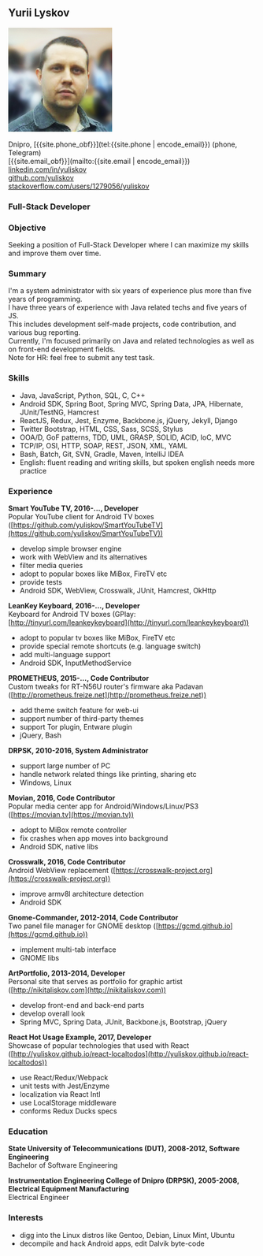 ## **Yurii Lyskov**

<img id="my-photo" src="/img/my_photo3.jpg"/>

Dnipro, [<span class="obfuscate">{{site.phone_obf}}</span>](tel:{{site.phone | encode_email}}) (phone, Telegram)  
[<span class="obfuscate">{{site.email_obf}}</span>](mailto:{{site.email | encode_email}})  
[linkedin.com/in/yuliskov](http://www.linkedin.com/in/yuliskov)  
[github.com/yuliskov](https://github.com/yuliskov)  
[stackoverflow.com/users/1279056/yuliskov](https://stackoverflow.com/users/1279056/yuliskov)  

<div class="clear"></div>

### Full-Stack Developer

### Objective

Seeking a position of Full-Stack Developer where I can maximize my skills and improve them over time.

### Summary

I'm a system administrator with six years of experience plus more than five years of programming.  
I have three years of experience with Java related techs and five years of JS.  
This includes development self-made projects, code contribution, and various bug reporting.  
Currently, I'm focused primarily on Java and related technologies as well as on front-end development fields.  
Note for HR: feel free to submit any test task.  

### Skills

- Java, JavaScript, Python, SQL, C, C++
- Android SDK, Spring Boot, Spring MVC, Spring Data, JPA, Hibernate, JUnit/TestNG, Hamcrest
- ReactJS, Redux, Jest, Enzyme, Backbone.js, jQuery, Jekyll, Django
- Twitter Bootstrap, HTML, CSS, Sass, SCSS, Stylus
- OOA/D, GoF patterns, TDD, UML, GRASP, SOLID, ACID, IoC, MVC
- TCP/IP, OSI, HTTP, SOAP, REST, JSON, XML, YAML 
- Bash, Batch, Git, SVN, Gradle, Maven, IntelliJ IDEA
- English: fluent reading and writing skills, but spoken english needs more practice

### Experience

**Smart YouTube TV, 2016-..., Developer**  
Popular YouTube client for Android TV boxes ([https://github.com/yuliskov/SmartYouTubeTV](https://github.com/yuliskov/SmartYouTubeTV))
- develop simple browser engine
- work with WebView and its alternatives
- filter media queries
- adopt to popular boxes like MiBox, FireTV etc
- provide tests
- Android SDK, WebView, Crosswalk, JUnit, Hamcrest, OkHttp

**LeanKey Keyboard, 2016-..., Developer**  
Keyboard for Android TV boxes (GPlay: [http://tinyurl.com/leankeykeyboard](http://tinyurl.com/leankeykeyboard))
- adopt to popular tv boxes like MiBox, FireTV etc
- provide special remote shortcuts (e.g. language switch)
- add multi-language support
- Android SDK, InputMethodService

**PROMETHEUS, 2015-..., Code Contributor**  
Custom tweaks for RT-N56U router's firmware aka Padavan ([http://prometheus.freize.net](http://prometheus.freize.net))
- add theme switch feature for web-ui
- support number of third-party themes
- support Tor plugin, Entware plugin
- jQuery, Bash

**DRPSK, 2010-2016, System Administrator**
- support large number of PC
- handle network related things like printing, sharing etc
- Windows, Linux

**Movian, 2016, Code Contributor**  
Popular media center app for Android/Windows/Linux/PS3 ([https://movian.tv](https://movian.tv))
- adopt to MiBox remote controller
- fix crashes when app moves into background
- Android SDK, native libs

**Crosswalk, 2016, Code Contributor**  
Android WebView replacement ([https://crosswalk-project.org](https://crosswalk-project.org))
- improve armv8l architecture detection
- Android SDK

**Gnome-Commander, 2012-2014, Code Contributor**  
Two panel file manager for GNOME desktop ([https://gcmd.github.io](https://gcmd.github.io))  
- implement multi-tab interface
- GNOME libs

**ArtPortfolio, 2013-2014, Developer**  
Personal site that serves as portfolio for graphic artist ([http://nikitaliskov.com](http://nikitaliskov.com))
- develop front-end and back-end parts
- develop overall look
- Spring MVC, Spring Data, JUnit, Backbone.js, Bootstrap, jQuery

**React Hot Usage Example, 2017, Developer**  
Showcase of popular technologies that used with React ([http://yuliskov.github.io/react-localtodos](http://yuliskov.github.io/react-localtodos))
- use React/Redux/Webpack
- unit tests with Jest/Enzyme
- localization via React Intl
- use LocalStorage middleware
- conforms Redux Ducks specs

### Education

**State University of Telecommunications (DUT), 2008-2012, Software Engineering**  
Bachelor of Software Engineering

**Instrumentation Engineering College of Dnipro (DRPSK), 2005-2008, Electrical Equipment Manufacturing**  
Electrical Engineer

### Interests

- digg into the Linux distros like Gentoo, Debian, Linux Mint, Ubuntu
- decompile and hack Android apps, edit Dalvik byte-code
